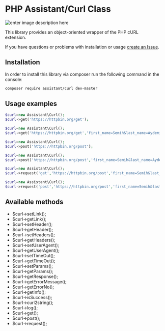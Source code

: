 # PHP Assistant/Curl Class

![enter image description here](https://2.bp.blogspot.com/-6c5vC3FcSBM/VjDgQfrOOiI/AAAAAAAAIXE/hq0-TtyXugY/s1600/phpcurl.png)

This library provides an object-oriented wrapper of the PHP cURL extension.

If you have questions or problems with installation or usage [create an Issue](https://github.com/semihaydemir/curl/issues).

## Installation

In order to install this library via composer run the following command in the console:

```sh
composer require assistant/curl dev-master
```



## Usage examples

```php
$curl=new Assistant\Curl();
$curl->get('https://httpbin.org/get');
```

```php
$curl=new Assistant\Curl();
$curl->get('https://httpbin.org/get','first_name=Semih&last_name=Aydemir');
```

```php
$curl=new Assistant\Curl();
$curl->post('https://httpbin.org/post');
```

```php
$curl=new Assistant\Curl();
$curl->post('https://httpbin.org/post','first_name=Semih&last_name=Aydemir');
```

```php
$curl=new Assistant\Curl();
$curl->request('get','https://httpbin.org/post','first_name=Semih&last_name=Aydemir');
```

```php
$curl=new Assistant\Curl();
$curl->request('post','https://httpbin.org/post','first_name=Semih&last_name=Aydemir');
```
## Available methods
 - $curl->setLink();
 - $curl->getLink();
 - $curl->setHeader();
 - $curl->getHeader();
 - $curl->setHeaders();
 - $curl->getHeaders();
 - $curl->setUserAgent();
 - $curl->getUserAgent();
 - $curl->setTimeOut();
 - $curl->getTimeOut();
 - $curl->setParams();
 - $curl->getParams();
 - $curl->getResponse();
 - $curl->getErrorMessage();
 - $curl->getErrorNo();
 - $curl->getInfo();
 - $curl->isSuccess();
 - $curl->curl2string();
 - $curl->log();
 - $curl->get();
 - $curl->post();
 - $curl->request();

